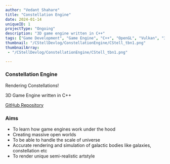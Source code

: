 ```yaml
---
author: "Vedant Shahare"
title: "Constellation Engine"
date: 2024-01-14
uniqueID: 1
projectType: "Ongoing"
description: "3D game engine written in C++"
tags: ["Game Development", "Game Engine", "C++", "OpenGL", "Vulkan", "3D", "Premake"]
thumbnail: "/CStellDevlog/ConstellationEngine/CStell_tbn1.png"
thumbnailArray:
 - "/CStellDevlog/ConstellationEngine/CStell_tbn1.png"

---
```


### Constellation Engine

Rendering Constellations!

3D Game Engine written in C++

[GitHub Repository](https://github.com/VedantS-32/ConstellationEngine.git)

### Aims

- To learn how game engines work under the hood
- Creating massive open worlds
- To be able to handle the scale of universe
- Accurate rendering and simulation of galactic bodies like galaxies, constellation etc
- To render unique semi-realistic artstyle